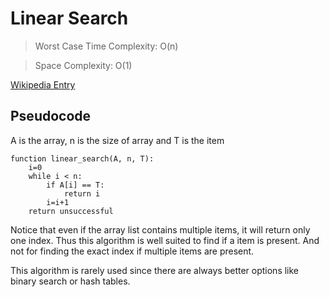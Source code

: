 # Linear Search

>Worst Case Time Complexity: O(n)

>Space Complexity: O(1)

[Wikipedia Entry](https://en.wikipedia.org/wiki/Linear_search)

## Pseudocode

A is the array, n is the size of array and T is the item


    function linear_search(A, n, T):
        i=0
        while i < n:
            if A[i] == T:
                return i
            i=i+1
        return unsuccessful

Notice that even if the array list contains multiple items, it will return only one index.
Thus this algorithm is well suited to find if a item is present. 
And not for finding the exact index if multiple items are present.

This algorithm is rarely used since there are always better options like binary search or hash tables.
